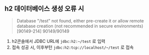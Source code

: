 ## h2 데이터베이스 생성 오류 시
> Database "/test" not found, either pre-create it or allow remote database creation (not recommended in secure environments) [90149-214] 90149/90149

1. h2콘솔에서 JDBC URL에 `jdbc:h2:~/test` 로 입력
2. 접속 성공 시, 이후부턴 `jdbc:h2:tcp://localhost/~/test` 로 접속

